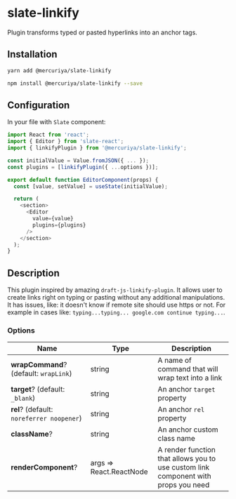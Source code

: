# slate-linkify
Plugin transforms typed or pasted hyperlinks into an anchor tags.

## Installation

```bash
yarn add @mercuriya/slate-linkify
```

```bash
npm install @mercuriya/slate-linkify --save
```

## Configuration

In your file with `Slate` component:

```js
import React from 'react';
import { Editor } from 'slate-react';
import { linkifyPlugin } from '@mercuriya/slate-linkify';

const initialValue = Value.fromJSON({ ... });
const plugins = [linkifyPlugin({ ...options })];

export default function EditorComponent(props) {
  const [value, setValue] = useState(initialValue);

  return (
    <section>
      <Editor
        value={value}       
        plugins={plugins}      
      />
    </section>
  );
}
```

## Description

This plugin inspired by amazing `draft-js-linkify-plugin`. It allows user to create
links right on typing or pasting without any additional manipulations. It has issues,
like: it doesn't know if remote site should use https or not. For example in cases
like: `typing...typing... google.com continue typing...`.

### Options
|Name|Type|Description|
|---|---|---|
|**wrapCommand**? (default: `wrapLink`)|string|A name of command that will wrap text into a link|
|**target**? (default: `_blank`)|string|An anchor `target` property|
|**rel**? (default: `noreferrer noopener`)|string|An anchor `rel` property|
|**className**?|string|An anchor custom class name|
|**renderComponent**?|args => React.ReactNode|A render function that allows you to use custom link component with props you need|
